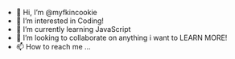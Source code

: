 - 👋 Hi, I’m @myfkincookie
- 👀 I’m interested in Coding! 
- 🌱 I’m currently learning JavaScript
- 💞️ I’m looking to collaborate on anything i want to LEARN MORE! 
- 📫 How to reach me ...

<!---
myfkincookie/myfkincookie is a ✨ special ✨ repository because its `README.md` (this file) appears on your GitHub profile.
You can click the Preview link to take a look at your changes.
--->
